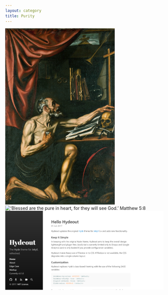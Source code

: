 ```yaml
---
layout: category
title: Purity
---
```


![‘Blessed are the pure in heart, for they will see God.’ Matthew 5:8](/_images/Purity.png)
<img alt="‘Blessed are the pure in heart, for they will see God.’ Matthew 5:8" src="{{ site.baseurl }}/_images/Purity.png"/>
![Desktop](/_screenshots/1.png?raw=true)

